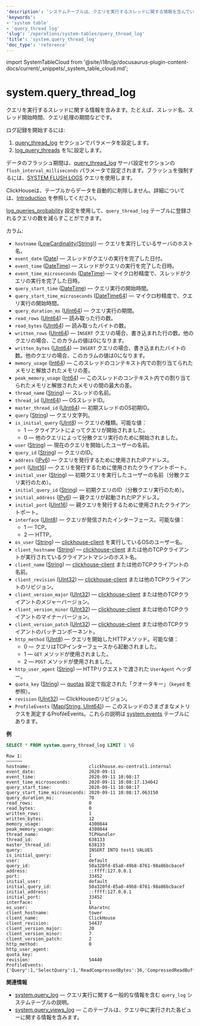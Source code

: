 ```yaml
---
'description': 'システムテーブルは、クエリを実行するスレッドに関する情報を含んでいます。例えば、スレッド名、スレッド開始時間、クエリ処理の持続時間などです。'
'keywords':
- 'system table'
- 'query_thread_log'
'slug': '/operations/system-tables/query_thread_log'
'title': 'system.query_thread_log'
'doc_type': 'reference'
---
```


import SystemTableCloud from '@site/i18n/jp/docusaurus-plugin-content-docs/current/_snippets/_system_table_cloud.md';


# system.query_thread_log

<SystemTableCloud/>

クエリを実行するスレッドに関する情報を含みます。たとえば、スレッド名、スレッド開始時間、クエリ処理の期間などです。

ログ記録を開始するには:

1.  [query_thread_log](/operations/server-configuration-parameters/settings#query_thread_log) セクションでパラメータを設定します。
2.  [log_query_threads](/operations/settings/settings#log_query_threads) を1に設定します。

データのフラッシュ期間は、[query_thread_log](/operations/server-configuration-parameters/settings#query_thread_log) サーバ設定セクションの `flush_interval_milliseconds` パラメータで設定されます。フラッシュを強制するには、[SYSTEM FLUSH LOGS](/sql-reference/statements/system#flush-logs) クエリを使用します。

ClickHouseは、テーブルからデータを自動的に削除しません。詳細については、[Introduction](/operations/system-tables/overview#system-tables-introduction) を参照してください。

[log_queries_probability](/operations/settings/settings#log_queries_probability) 設定を使用して、`query_thread_log` テーブルに登録されるクエリの数を減らすことができます。

カラム:

- `hostname` ([LowCardinality(String)](../../sql-reference/data-types/string.md)) — クエリを実行しているサーバのホスト名。
- `event_date` ([Date](../../sql-reference/data-types/date.md)) — スレッドがクエリの実行を完了した日付。
- `event_time` ([DateTime](../../sql-reference/data-types/datetime.md)) — スレッドがクエリの実行を完了した日時。
- `event_time_microseconds` ([DateTime](../../sql-reference/data-types/datetime.md)) — マイクロ秒精度で、スレッドがクエリの実行を完了した日時。
- `query_start_time` ([DateTime](../../sql-reference/data-types/datetime.md)) — クエリ実行の開始時間。
- `query_start_time_microseconds` ([DateTime64](../../sql-reference/data-types/datetime64.md)) — マイクロ秒精度で、クエリ実行の開始時間。
- `query_duration_ms` ([UInt64](/sql-reference/data-types/int-uint#integer-ranges)) — クエリ実行の期間。
- `read_rows` ([UInt64](/sql-reference/data-types/int-uint#integer-ranges)) — 読み取った行の数。
- `read_bytes` ([UInt64](/sql-reference/data-types/int-uint#integer-ranges)) — 読み取ったバイトの数。
- `written_rows` ([UInt64](/sql-reference/data-types/int-uint#integer-ranges)) — `INSERT` クエリの場合、書き込まれた行の数。他のクエリの場合、このカラムの値は0になります。
- `written_bytes` ([UInt64](/sql-reference/data-types/int-uint#integer-ranges)) — `INSERT` クエリの場合、書き込まれたバイトの数。他のクエリの場合、このカラムの値は0になります。
- `memory_usage` ([Int64](../../sql-reference/data-types/int-uint.md)) — このスレッドのコンテキスト内での割り当てられたメモリと解放されたメモリの差。
- `peak_memory_usage` ([Int64](../../sql-reference/data-types/int-uint.md)) — このスレッドのコンテキスト内での割り当てられたメモリと解放されたメモリの間の最大の差。
- `thread_name` ([String](../../sql-reference/data-types/string.md)) — スレッドの名前。
- `thread_id` ([UInt64](../../sql-reference/data-types/int-uint.md)) — OSスレッドID。
- `master_thread_id` ([UInt64](/sql-reference/data-types/int-uint#integer-ranges)) — 初期スレッドのOS初期ID。
- `query` ([String](../../sql-reference/data-types/string.md)) — クエリ文字列。
- `is_initial_query` ([UInt8](/sql-reference/data-types/int-uint#integer-ranges)) — クエリの種類。可能な値：
  - 1 — クライアントによってクエリが開始されました。
  - 0 — 他のクエリによって分散クエリ実行のために開始されました。
- `user` ([String](../../sql-reference/data-types/string.md)) — 現在のクエリを開始したユーザーの名前。
- `query_id` ([String](../../sql-reference/data-types/string.md)) — クエリのID。
- `address` ([IPv6](../../sql-reference/data-types/ipv6.md)) — クエリを発行するために使用されたIPアドレス。
- `port` ([UInt16](/sql-reference/data-types/int-uint#integer-ranges)) — クエリを発行するために使用されたクライアントポート。
- `initial_user` ([String](../../sql-reference/data-types/string.md)) — 初期クエリを実行したユーザーの名前（分散クエリ実行のため）。
- `initial_query_id` ([String](../../sql-reference/data-types/string.md)) — 初期クエリのID（分散クエリ実行のため）。
- `initial_address` ([IPv6](../../sql-reference/data-types/ipv6.md)) — 親クエリが起動されたIPアドレス。
- `initial_port` ([UInt16](/sql-reference/data-types/int-uint#integer-ranges)) — 親クエリを発行するために使用されたクライアントポート。
- `interface` ([UInt8](/sql-reference/data-types/int-uint#integer-ranges)) — クエリが発信されたインターフェース。可能な値：
  - 1 — TCP。
  - 2 — HTTP。
- `os_user` ([String](../../sql-reference/data-types/string.md)) — [clickhouse-client](../../interfaces/cli.md) を実行しているOSのユーザー名。
- `client_hostname` ([String](../../sql-reference/data-types/string.md)) — [clickhouse-client](../../interfaces/cli.md) または他のTCPクライアントが実行されているクライアントマシンのホスト名。
- `client_name` ([String](../../sql-reference/data-types/string.md)) — [clickhouse-client](../../interfaces/cli.md) または他のTCPクライアントの名前。
- `client_revision` ([UInt32](../../sql-reference/data-types/int-uint.md)) — [clickhouse-client](../../interfaces/cli.md) または他のTCPクライアントのリビジョン。
- `client_version_major` ([UInt32](../../sql-reference/data-types/int-uint.md)) — [clickhouse-client](../../interfaces/cli.md) または他のTCPクライアントのメジャーバージョン。
- `client_version_minor` ([UInt32](../../sql-reference/data-types/int-uint.md)) — [clickhouse-client](../../interfaces/cli.md) または他のTCPクライアントのマイナーバージョン。
- `client_version_patch` ([UInt32](../../sql-reference/data-types/int-uint.md)) — [clickhouse-client](../../interfaces/cli.md) または他のTCPクライアントのパッチコンポーネント。
- `http_method` ([UInt8](/sql-reference/data-types/int-uint#integer-ranges)) — クエリを開始したHTTPメソッド。可能な値：
  - 0 — クエリはTCPインターフェースから起動されました。
  - 1 — `GET` メソッドが使用されました。
  - 2 — `POST` メソッドが使用されました。
- `http_user_agent` ([String](../../sql-reference/data-types/string.md)) — HTTPリクエストで渡された `UserAgent` ヘッダー。
- `quota_key` ([String](../../sql-reference/data-types/string.md)) — [quotas](../../operations/quotas.md) 設定で指定された「クオータキー」（`keyed` を参照）。
- `revision` ([UInt32](../../sql-reference/data-types/int-uint.md)) — ClickHouseのリビジョン。
- `ProfileEvents` ([Map(String, UInt64)](../../sql-reference/data-types/array.md)) — このスレッドのさまざまなメトリクスを測定するProfileEvents。これらの説明は [system.events](/operations/system-tables/events) テーブルにあります。

**例**

```sql
SELECT * FROM system.query_thread_log LIMIT 1 \G
```

```text
Row 1:
──────
hostname:                      clickhouse.eu-central1.internal
event_date:                    2020-09-11
event_time:                    2020-09-11 10:08:17
event_time_microseconds:       2020-09-11 10:08:17.134042
query_start_time:              2020-09-11 10:08:17
query_start_time_microseconds: 2020-09-11 10:08:17.063150
query_duration_ms:             70
read_rows:                     0
read_bytes:                    0
written_rows:                  1
written_bytes:                 12
memory_usage:                  4300844
peak_memory_usage:             4300844
thread_name:                   TCPHandler
thread_id:                     638133
master_thread_id:              638133
query:                         INSERT INTO test1 VALUES
is_initial_query:              1
user:                          default
query_id:                      50a320fd-85a8-49b8-8761-98a86bcbacef
address:                       ::ffff:127.0.0.1
port:                          33452
initial_user:                  default
initial_query_id:              50a320fd-85a8-49b8-8761-98a86bcbacef
initial_address:               ::ffff:127.0.0.1
initial_port:                  33452
interface:                     1
os_user:                       bharatnc
client_hostname:               tower
client_name:                   ClickHouse
client_revision:               54437
client_version_major:          20
client_version_minor:          7
client_version_patch:          2
http_method:                   0
http_user_agent:
quota_key:
revision:                      54440
ProfileEvents:        {'Query':1,'SelectQuery':1,'ReadCompressedBytes':36,'CompressedReadBufferBlocks':1,'CompressedReadBufferBytes':10,'IOBufferAllocs':1,'IOBufferAllocBytes':89,'ContextLock':15,'RWLockAcquiredReadLocks':1}
```

**関連情報**

- [system.query_log](/operations/system-tables/query_log) — クエリ実行に関する一般的な情報を含む `query_log` システムテーブルの説明。
- [system.query_views_log](/operations/system-tables/query_views_log) — このテーブルは、クエリ中に実行された各ビューに関する情報を含みます。
